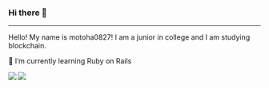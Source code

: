 ### Hi there 👋
---
Hello! My name is motoha0827!
I am a junior in college and I am studying blockchain.

🌱 I’m currently learning Ruby on Rails

<a href="https://github.com/anuraghazra/github-readme-stats">
  <img align="left" src="https://github-readme-stats.vercel.app/api?username=motoha0827&count_private=true" />
</a>
<a href="https://github.com/anuraghazra/github-readme-stats">
  <img align="left" src="https://github-readme-stats.vercel.app/api/top-langs/?username=motoha0827&layout=compact" />
</a>
